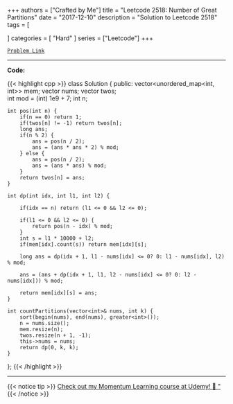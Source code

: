 
+++
authors = ["Crafted by Me"]
title = "Leetcode 2518: Number of Great Partitions"
date = "2017-12-10"
description = "Solution to Leetcode 2518"
tags = [
    
]
categories = [
    "Hard"
]
series = ["Leetcode"]
+++



[`Problem Link`](https://leetcode.com/problems/number-of-great-partitions/description/)

---

**Code:**

{{< highlight cpp >}}
class Solution {
public:
    vector<unordered_map<int, int>> mem;
    vector<int> nums;
    vector<int> twos;    
    int mod = (int) 1e9 + 7;
    int n;
    
    int pos(int n) {
        if(n == 0) return 1;
        if(twos[n] != -1) return twos[n];
        long ans;
        if(n % 2) {
            ans = pos(n / 2);
            ans = (ans * ans * 2) % mod;
        } else {
            ans = pos(n / 2);
            ans = (ans * ans) % mod;            
        }
        return twos[n] = ans;
    }
    
    int dp(int idx, int l1, int l2) {
        
        if(idx == n) return (l1 <= 0 && l2 <= 0);
        
        if(l1 <= 0 && l2 <= 0) {
            return pos(n - idx) % mod;
        }
        int s = l1 * 10000 + l2;
        if(mem[idx].count(s)) return mem[idx][s];
        
        long ans = dp(idx + 1, l1 - nums[idx] <= 0? 0: l1 - nums[idx], l2) % mod;
        
        ans = (ans + dp(idx + 1, l1, l2 - nums[idx] <= 0? 0: l2 - nums[idx])) % mod;        
        
        return mem[idx][s] = ans;
    }
    
    int countPartitions(vector<int>& nums, int k) {
        sort(begin(nums), end(nums), greater<int>());
        n = nums.size();
        mem.resize(n);
        twos.resize(n + 1, -1);
        this->nums = nums;
        return dp(0, k, k);
    }
};
{{< /highlight >}}


---


{{< notice tip >}}
[Check out my Momentum Learning course at Udemy! 🚀 "](https://www.udemy.com/course/blind-75-the-data-structures-and-algorithms-essentials/)
{{< /notice >}}

